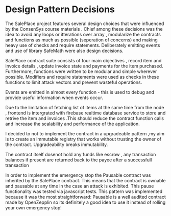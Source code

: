 # Design Pattern Decisions

The SalePlace project features several design choices that were influenced by the ConsenSys course materials . Chief among these decisions was the idea to avoid any loops or itterations over array , modularize the contracts and functions as much as possible (seperation of concerns) and making heavy use of checks and require statements. Deliberately emitting events and use of library SafeMath were also design decisions. 

SalePlace contract suite consists of four main objectives , record item and invoice details , update invoice state and payments for the item purchased. Furthermore, functions were written to be modular and simple wherever possible. Modifiers and require statements were used as checks in these functions to limit attack vectors and prevent wasteful operations. 

Events are emitted in almost every function - this is used to debug and provide useful information when events occur. 

Due to the limitation of fetching list of items at the same time from the node , frontend is intergrated with firebase realtime database service to store and retrive the item and invoices .This should reduce the contract function calls and increase the scalability and performance of the application.

I decided to not to implement the contract in a upgradeable pattern ,my aim is to create an immutable registry that works without trusting the owner of the contract. Upgradeability breaks immutability.

The contract itself dosenot hold any funds like escrow , any transaction balances if present are returned back to the payee after a successfull transaction

In order to implement the emergency stop the Pausable contract was inherited by the SalePlace contract. This means that the contract is ownable and pausable at any time in the case an attack is exhibited. This pause functionality was tested via javascript tests. This pattern was implemented because it was the most straightforward: Pausable is a well audited contract made by OpenZepplin so its definitely a good idea to use it instead of rolling your own emergency stop!